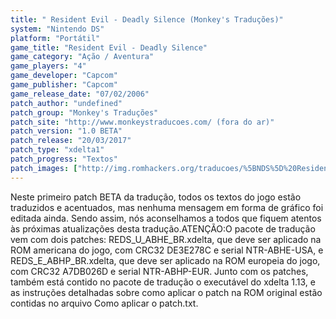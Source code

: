 ```yaml
---
title: " Resident Evil - Deadly Silence (Monkey's Traduções)"
system: "Nintendo DS"
platform: "Portátil"
game_title: "Resident Evil - Deadly Silence"
game_category: "Ação / Aventura"
game_players: "4"
game_developer: "Capcom"
game_publisher: "Capcom"
game_release_date: "07/02/2006"
patch_author: "undefined"
patch_group: "Monkey's Traduções"
patch_site: "http://www.monkeystraducoes.com/ (fora do ar)"
patch_version: "1.0 BETA"
patch_release: "20/03/2017"
patch_type: "xdelta1"
patch_progress: "Textos"
patch_images: ["http://img.romhackers.org/traducoes/%5BNDS%5D%20Resident%20Evil%20-%20Deadly%20Silence%20-%20Monkey's%20Tradu%C3%A7%C3%B5es%20-%201.jpg","http://img.romhackers.org/traducoes/%5BNDS%5D%20Resident%20Evil%20-%20Deadly%20Silence%20-%20Monkey's%20Tradu%C3%A7%C3%B5es%20-%202.jpg","http://img.romhackers.org/traducoes/%5BNDS%5D%20Resident%20Evil%20-%20Deadly%20Silence%20-%20Monkey's%20Tradu%C3%A7%C3%B5es%20-%203.jpg"]
---
```

Neste primeiro patch BETA da tradução, todos os textos do jogo estão traduzidos e acentuados, mas nenhuma mensagem em forma de gráfico foi editada ainda. Sendo assim, nós aconselhamos a todos que fiquem atentos às próximas atualizações desta tradução.ATENÇÃO:O pacote de tradução vem com dois patches: REDS_U_ABHE_BR.xdelta, que deve ser aplicado na ROM americana do jogo, com CRC32 DE3E278C e serial NTR-ABHE-USA, e REDS_E_ABHP_BR.xdelta, que deve ser aplicado na ROM europeia do jogo, com CRC32 A7DB026D e serial NTR-ABHP-EUR. Junto com os patches, também está contido no pacote de tradução o executável do xdelta 1.13, e as instruções detalhadas sobre como aplicar o patch na ROM original estão contidas no arquivo Como aplicar o patch.txt.